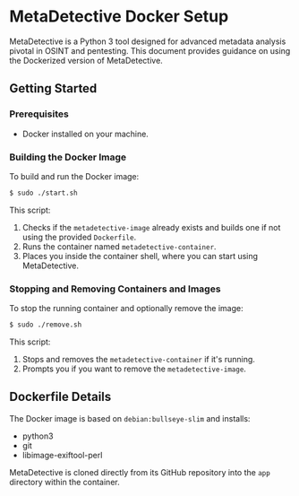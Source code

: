 # MetaDetective Docker Setup

MetaDetective is a Python 3 tool designed for advanced metadata analysis pivotal in OSINT and pentesting. This document provides guidance on using the Dockerized version of MetaDetective.

## Getting Started

### Prerequisites

- Docker installed on your machine.

### Building the Docker Image

To build and run the Docker image:

```bash
$ sudo ./start.sh
```

This script:

1. Checks if the `metadetective-image` already exists and builds one if not using the provided `Dockerfile`.
2. Runs the container named `metadetective-container`.
3. Places you inside the container shell, where you can start using MetaDetective.

### Stopping and Removing Containers and Images

To stop the running container and optionally remove the image:

```bash
$ sudo ./remove.sh
```

This script:

1. Stops and removes the `metadetective-container` if it's running.
2. Prompts you if you want to remove the `metadetective-image`.

## Dockerfile Details

The Docker image is based on `debian:bullseye-slim` and installs:

- python3
- git
- libimage-exiftool-perl

MetaDetective is cloned directly from its GitHub repository into the `app` directory within the container.

